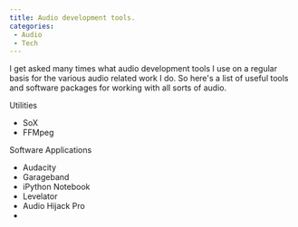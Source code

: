 ```yaml
---
title: Audio development tools.
categories: 
 - Audio
 - Tech
---
```


I get asked many times what audio development tools I use on a regular basis for the various audio related work I do. So here's a list of useful tools and software packages for working with all sorts of audio.

Utilities  
- SoX  
- FFMpeg

Software Applications  
- Audacity  
- Garageband  
- iPython Notebook  
- Levelator  
- Audio Hijack Pro  
-